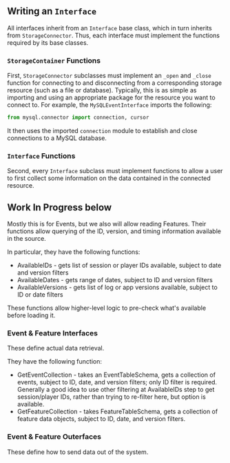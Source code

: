 ## Writing an `Interface`

All interfaces inherit from an `Interface` base class, which in turn inherits from `StorageConnector`.
Thus, each interface must implement the functions required by its base classes.

### `StorageContainer` Functions

First, `StorageConnector` subclasses must implement an `_open` and `_close` function for connecting to and disconnecting from a corresponding storage resource (such as a file or database).
Typically, this is as simple as importing and using an appropriate package for the resource you want to connect to.
For example, the `MySQLEventInterface` imports the following:

```python
from mysql.connector import connection, cursor
```

It then uses the imported `connection` module to establish and close connections to a MySQL database.

### `Interface` Functions

Second, every `Interface` subclass must implement functions to allow a user to first collect some information on the data contained in the connected resource.

## Work In Progress below

Mostly this is for Events, but we also will allow reading Features.
Their functions allow querying of the ID, version, and timing information available in the source.

In particular, they have the following functions:

* AvailableIDs - gets list of session or player IDs available, subject to date and version filters
* AvailableDates - gets range of dates, subject to ID and version filters
* AvailableVersions - gets list of log or app versions available, subject to ID or date filters

These functions allow higher-level logic to pre-check what's available before loading it.

### Event & Feature Interfaces

These define actual data retrieval.

They have the following function:

* GetEventCollection - takes an EventTableSchema, gets a collection of events, subject to ID, date, and version filters; only ID filter is required. Generally a good idea to use other filtering at AvailableIDs step to get session/player IDs, rather than trying to re-filter here, but option is available.
* GetFeatureCollection - takes FeatureTableSchema, gets a collection of feature data objects, subject to ID, date, and version filters.

### Event & Feature Outerfaces

These define how to send data out of the system.


